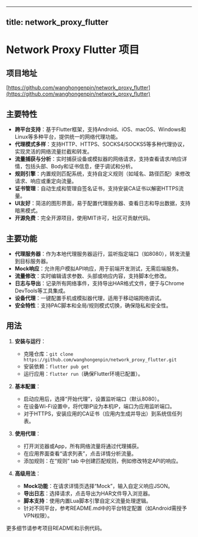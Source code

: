 
---
title: network_proxy_flutter
---

# Network Proxy Flutter 项目

## 项目地址
[https://github.com/wanghongenpin/network_proxy_flutter](https://github.com/wanghongenpin/network_proxy_flutter)

## 主要特性
- **跨平台支持**：基于Flutter框架，支持Android、iOS、macOS、Windows和Linux等多种平台，提供统一的网络代理功能。
- **代理模式多样**：支持HTTP、HTTPS、SOCKS4/SOCKS5等多种代理协议，实现灵活的网络流量拦截和转发。
- **流量捕获与分析**：实时捕获设备或模拟器的网络请求，支持查看请求/响应详情，包括头部、Body和证书信息，便于调试和分析。
- **规则引擎**：内置规则匹配系统，支持自定义规则（如域名、路径匹配）来修改请求、响应或重定向流量。
- **证书管理**：自动生成和管理自签名证书，支持安装CA证书以解密HTTPS流量。
- **UI友好**：简洁的图形界面，易于配置代理服务器、查看日志和导出数据，支持暗黑模式。
- **开源免费**：完全开源项目，使用MIT许可，社区可贡献代码。

## 主要功能
- **代理服务器**：作为本地代理服务器运行，监听指定端口（如8080），转发流量到目标服务器。
- **Mock响应**：允许用户模拟API响应，用于前端开发测试，无需后端服务。
- **流量修改**：实时编辑请求参数、头部或响应内容，支持脚本化修改。
- **日志与导出**：记录所有网络事件，支持导出HAR格式文件，便于与Chrome DevTools等工具集成。
- **设备代理**：一键配置手机或模拟器代理，适用于移动端网络调试。
- **安全特性**：支持PAC脚本和全局/规则模式切换，确保隐私和安全性。

## 用法
1. **安装与运行**：
   - 克隆仓库：`git clone https://github.com/wanghongenpin/network_proxy_flutter.git`
   - 安装依赖：`flutter pub get`
   - 运行应用：`flutter run`（确保Flutter环境已配置）。

2. **基本配置**：
   - 启动应用后，选择“开始代理”，设置监听端口（默认8080）。
   - 在设备Wi-Fi设置中，将代理IP设为本机IP，端口为应用监听端口。
   - 对于HTTPS，安装应用的CA证书（应用内生成并导出）到系统信任列表。

3. **使用代理**：
   - 打开浏览器或App，所有网络流量将通过代理捕获。
   - 在应用界面查看“请求列表”，点击详情分析流量。
   - 添加规则：在“规则” tab 中创建匹配规则，例如修改特定API的响应。

4. **高级用法**：
   - **Mock功能**：在请求详情页选择“Mock”，输入自定义响应JSON。
   - **导出日志**：选择请求，点击导出为HAR文件导入浏览器。
   - **脚本支持**：使用内置Lua脚本引擎自定义流量处理逻辑。
   - 针对不同平台，参考README.md中的平台特定配置（如Android需授予VPN权限）。

更多细节请参考项目README和示例代码。